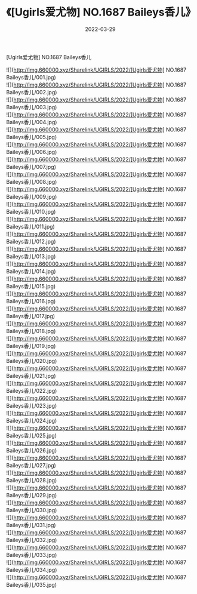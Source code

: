 ﻿---
layout: post
title:  《[Ugirls爱尤物] NO.1687 Baileys香儿》
date:   2022-03-29
img: http://img.660000.xyz/Sharelink/UGIRLS/2022/[Ugirls爱尤物] NO.1687 Baileys香儿/000.jpg
categories: [美女, 清纯, 唯美]
---

[Ugirls爱尤物] NO.1687 Baileys香儿

 ![](http://img.660000.xyz/Sharelink/UGIRLS/2022/[Ugirls爱尤物] NO.1687 Baileys香儿/001.jpg) <br>![](http://img.660000.xyz/Sharelink/UGIRLS/2022/[Ugirls爱尤物] NO.1687 Baileys香儿/002.jpg) <br>![](http://img.660000.xyz/Sharelink/UGIRLS/2022/[Ugirls爱尤物] NO.1687 Baileys香儿/003.jpg) <br>![](http://img.660000.xyz/Sharelink/UGIRLS/2022/[Ugirls爱尤物] NO.1687 Baileys香儿/004.jpg) <br>![](http://img.660000.xyz/Sharelink/UGIRLS/2022/[Ugirls爱尤物] NO.1687 Baileys香儿/005.jpg) <br>![](http://img.660000.xyz/Sharelink/UGIRLS/2022/[Ugirls爱尤物] NO.1687 Baileys香儿/006.jpg) <br>![](http://img.660000.xyz/Sharelink/UGIRLS/2022/[Ugirls爱尤物] NO.1687 Baileys香儿/007.jpg) <br>![](http://img.660000.xyz/Sharelink/UGIRLS/2022/[Ugirls爱尤物] NO.1687 Baileys香儿/008.jpg) <br>![](http://img.660000.xyz/Sharelink/UGIRLS/2022/[Ugirls爱尤物] NO.1687 Baileys香儿/009.jpg) <br>![](http://img.660000.xyz/Sharelink/UGIRLS/2022/[Ugirls爱尤物] NO.1687 Baileys香儿/010.jpg) <br>![](http://img.660000.xyz/Sharelink/UGIRLS/2022/[Ugirls爱尤物] NO.1687 Baileys香儿/011.jpg) <br>![](http://img.660000.xyz/Sharelink/UGIRLS/2022/[Ugirls爱尤物] NO.1687 Baileys香儿/012.jpg) <br>![](http://img.660000.xyz/Sharelink/UGIRLS/2022/[Ugirls爱尤物] NO.1687 Baileys香儿/013.jpg) <br>![](http://img.660000.xyz/Sharelink/UGIRLS/2022/[Ugirls爱尤物] NO.1687 Baileys香儿/014.jpg) <br>![](http://img.660000.xyz/Sharelink/UGIRLS/2022/[Ugirls爱尤物] NO.1687 Baileys香儿/015.jpg) <br>![](http://img.660000.xyz/Sharelink/UGIRLS/2022/[Ugirls爱尤物] NO.1687 Baileys香儿/016.jpg) <br>![](http://img.660000.xyz/Sharelink/UGIRLS/2022/[Ugirls爱尤物] NO.1687 Baileys香儿/017.jpg) <br>![](http://img.660000.xyz/Sharelink/UGIRLS/2022/[Ugirls爱尤物] NO.1687 Baileys香儿/018.jpg) <br>![](http://img.660000.xyz/Sharelink/UGIRLS/2022/[Ugirls爱尤物] NO.1687 Baileys香儿/019.jpg) <br>![](http://img.660000.xyz/Sharelink/UGIRLS/2022/[Ugirls爱尤物] NO.1687 Baileys香儿/020.jpg) <br>![](http://img.660000.xyz/Sharelink/UGIRLS/2022/[Ugirls爱尤物] NO.1687 Baileys香儿/021.jpg) <br>![](http://img.660000.xyz/Sharelink/UGIRLS/2022/[Ugirls爱尤物] NO.1687 Baileys香儿/022.jpg) <br>![](http://img.660000.xyz/Sharelink/UGIRLS/2022/[Ugirls爱尤物] NO.1687 Baileys香儿/023.jpg) <br>![](http://img.660000.xyz/Sharelink/UGIRLS/2022/[Ugirls爱尤物] NO.1687 Baileys香儿/024.jpg) <br>![](http://img.660000.xyz/Sharelink/UGIRLS/2022/[Ugirls爱尤物] NO.1687 Baileys香儿/025.jpg) <br>![](http://img.660000.xyz/Sharelink/UGIRLS/2022/[Ugirls爱尤物] NO.1687 Baileys香儿/026.jpg) <br>![](http://img.660000.xyz/Sharelink/UGIRLS/2022/[Ugirls爱尤物] NO.1687 Baileys香儿/027.jpg) <br>![](http://img.660000.xyz/Sharelink/UGIRLS/2022/[Ugirls爱尤物] NO.1687 Baileys香儿/028.jpg) <br>![](http://img.660000.xyz/Sharelink/UGIRLS/2022/[Ugirls爱尤物] NO.1687 Baileys香儿/029.jpg) <br>![](http://img.660000.xyz/Sharelink/UGIRLS/2022/[Ugirls爱尤物] NO.1687 Baileys香儿/030.jpg) <br>![](http://img.660000.xyz/Sharelink/UGIRLS/2022/[Ugirls爱尤物] NO.1687 Baileys香儿/031.jpg) <br>![](http://img.660000.xyz/Sharelink/UGIRLS/2022/[Ugirls爱尤物] NO.1687 Baileys香儿/032.jpg) <br>![](http://img.660000.xyz/Sharelink/UGIRLS/2022/[Ugirls爱尤物] NO.1687 Baileys香儿/033.jpg) <br>![](http://img.660000.xyz/Sharelink/UGIRLS/2022/[Ugirls爱尤物] NO.1687 Baileys香儿/034.jpg) <br>![](http://img.660000.xyz/Sharelink/UGIRLS/2022/[Ugirls爱尤物] NO.1687 Baileys香儿/035.jpg) <br>